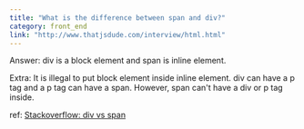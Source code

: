 ```yaml
---
title: "What is the difference between span and div?"
category: front_end
link: "http://www.thatjsdude.com/interview/html.html"
---
```

Answer: div is a block element and span is inline element.

Extra: It is illegal to put block element inside inline element. div can have a p tag and a p tag can have a span. However, span can't have a div or p tag inside.

ref: [Stackoverflow: div vs span](http://stackoverflow.com/questions/183532/what-is-the-difference-between-html-tags-div-and-span)

